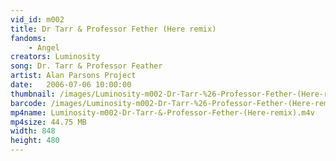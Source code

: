 ```yaml
---
vid_id: m002
title: Dr Tarr & Professor Fether (Here remix)
fandoms:
    - Angel
creators: Luminosity
song: Dr. Tarr & Professor Feather
artist: Alan Parsons Project
date:   2006-07-06 10:00:00
thumbnail: /images/Luminosity-m002-Dr-Tarr-%26-Professor-Fether-(Here-remix).jpg
barcode: /images/Luminosity-m002-Dr-Tarr-%26-Professor-Fether-(Here-remix).png
mp4name: Luminosity-m002-Dr-Tarr-&-Professor-Fether-(Here-remix).m4v
mp4size: 44.75 MB
width: 848
height: 480
---
```




